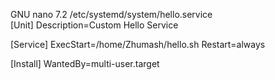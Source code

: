   GNU nano 7.2                                /etc/systemd/system/hello.service                                         
[Unit]
Description=Custom Hello Service

[Service]
ExecStart=/home/Zhumash/hello.sh
Restart=always

[Install]
WantedBy=multi-user.target


